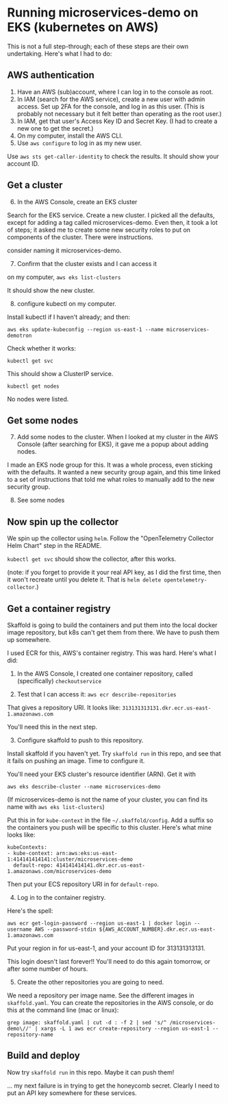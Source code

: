 # Running microservices-demo on EKS (kubernetes on AWS)

This is not a full step-through; each of these steps are their own undertaking.
Here's what I had to do:

## AWS authentication

1. Have an AWS (sub)account, where I can log in to the console as root.
2. In IAM (search for the AWS service), create a new user with admin access. Set up 2FA for the console, and log in as this user. (This is probably not necessary but it felt better than operating as the root user.)
3. In IAM, get that user's Access Key ID and Secret Key. (I had to create a new one to get the secret.)
4. On my computer, install the AWS CLI.
5. Use `aws configure` to log in as my new user.

Use `aws sts get-caller-identity` to check the results.
It should show your account ID.

## Get a cluster

6. In the AWS Console, create an EKS cluster

Search for the EKS service. Create a new cluster. I picked all the defaults, except for adding a tag called microservices-demo. Even then, it took a lot of steps; it asked me to create some new security roles to put on components of the cluster. There were instructions.

consider naming it microservices-demo.

7. Confirm that the cluster exists and I can access it

on my computer,
`aws eks list-clusters`

It should show the new cluster.

8. configure kubectl on my computer.

Install kubectl if I haven't already; and then:

`aws eks update-kubeconfig --region us-east-1 --name microservices-demotron`

Check whether it works:

`kubectl get svc`

This should show a ClusterIP service.

`kubectl get nodes`

No nodes were listed.

## Get some nodes

7. Add some nodes to the cluster. When I looked at my cluster in the AWS Console (after searching for EKS), it gave me a popup about adding nodes.

I made an EKS node group for this. It was a whole process, even sticking with the defaults. It wanted a new security group again, and this time linked to a set of instructions that told me what roles to manually add to the new security group.

8. See some nodes

## Now spin up the collector

We spin up the collector using `helm`. Follow the "OpenTelemetry Collector Helm Chart" step in the README.

`kubectl get svc` should show the collector, after this works.

(note: if you forget to provide it your real API key, as I did the first time, then it won't recreate until you delete it. That is `helm delete opentelemetry-collector`.)

## Get a container registry

Skaffold is going to build the containers and put them into the local docker image repository, but k8s can't get them from there. We have to push them up somewhere.

I used ECR for this, AWS's container registry. This was hard. Here's what I did:

1. In the AWS Console, I created one container repository, called (specifically) `checkoutservice`

2. Test that I can access it: `aws ecr describe-repositories`

That gives a repository URI. It looks like: `313131313131.dkr.ecr.us-east-1.amazonaws.com`

You'll need this in the next step.

3. Configure skaffold to push to this repository.

Install skaffold if you haven't yet. Try `skaffold run` in this repo, and see that it fails on pushing an image. Time to configure it.

You'll need your EKS cluster's resource identifier (ARN). Get it with

`aws eks describe-cluster --name microservices-demo`

(If microservices-demo is not the name of your cluster, you can find its name with `aws eks list-clusters`)

Put this in for `kube-context` in the file `~/.skaffold/config`. Add a suffix so the containers you push will be specific to this cluster.
Here's what mine looks like:

```
kubeContexts:
- kube-context: arn:aws:eks:us-east-1:414141414141:cluster/microservices-demo
  default-repo: 414141414141.dkr.ecr.us-east-1.amazonaws.com/microservices-demo
```

Then put your ECS repository URI in for `default-repo`.

4. Log in to the container registry.

Here's the spell:

`aws ecr get-login-password --region us-east-1 | docker login --username AWS --password-stdin ${AWS_ACCOUNT_NUMBER}.dkr.ecr.us-east-1.amazonaws.com`

Put your region in for us-east-1, and your account ID for 313131313131.

This login doesn't last forever!! You'll need to do this again tomorrow, or after some number of hours.

5. Create the other repositories you are going to need.

We need a repository per image name. See the different images in `skaffold.yaml`. You can create the repositories in the AWS console, or do this at the command line (mac or linux):

`grep image: skaffold.yaml | cut -d : -f 2 | sed 's/^ /microservices-demo\//' | xargs -L 1 aws ecr create-repository --region us-east-1 --repository-name`

## Build and deploy

Now try `skaffold run` in this repo. Maybe it can push them!

... my next failure is in trying to get the honeycomb secret. Clearly I need to put an API key somewhere for these services.
